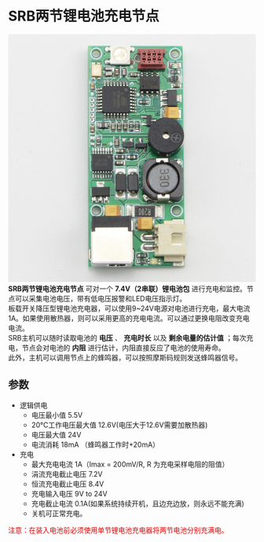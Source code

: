 # SRB两节锂电池充电节点
![SRB两节锂电池节点](Photos/SRB两节锂电池节点.jpg)
**SRB两节锂电池充电节点** 可对一个 **7.4V（2串联）锂电池包** 进行充电和监控。节点可以采集电池电压，带有低电压报警和LED电压指示灯。</br>
板载开关降压型锂电池充电器，可以使用9~24V电源对电池进行充电，最大电流1A。如果使用散热器，则可以采用更高的充电电流。可以通过更换电阻改变充电电流。</br>
SRB主机可以随时读取电池的 **电压** 、 **充电时长** 以及 **剩余电量的估计值** ；每次充电，节点会对电池的 **内阻** 进行估计，内阻直接反应了电池的使用寿命。</br>
此外，主机可以调用节点上的蜂鸣器，可以按照摩斯码规则发送蜂鸣器信号。</br>

## 参数
- 逻辑供电
  - 电压最小值 5.5V
  - 20℃工作电压最大值 12.6V(电压大于12.6V需要加散热器)
  - 电压最大值 24V
  - 电流消耗 18mA （蜂鸣器工作时+20mA）
- 充电
  - 最大充电电流 1A（Imax = 200mV/R, R 为充电采样电阻的阻值）
  - 涓流充电截止电压 7.2V
  - 恒流充电截止电压 8.4V
  - 充电输入电压 9V to 24V
  - 充电截止电流 0.1A(如果系统持续开机，且边充边放，则永远不能充满)
  - 关机可正常充电。

<font color=#e00000 >注意：在装入电池前必须使用单节锂电池充电器将两节电池分别充满电。</font>
